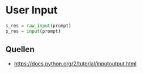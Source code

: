 # User Input

```python
s_res = raw_input(prompt)
p_res = input(prompt)
```

## Quellen

- https://docs.python.org/2/tutorial/inputoutput.html
